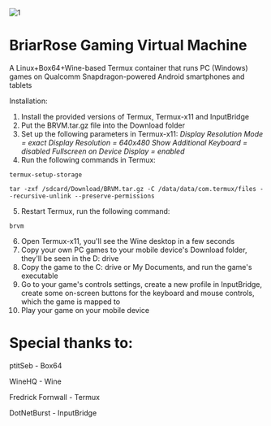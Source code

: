 ![1](https://github.com/yuraPIMENOV/BRVM/assets/44730743/99e5da16-9d12-4d04-9473-4d3393e98482)
# BriarRose Gaming Virtual Machine
A Linux+Box64+Wine-based Termux container that runs PC (Windows) games on Qualcomm Snapdragon-powered Android smartphones and tablets

Installation:
1. Install the provided versions of Termux, Termux-x11 and InputBridge
2. Put the BRVM.tar.gz file into the Download folder
3. Set up the following parameters in Termux-x11:
   *Display Resolution Mode = exact*
   *Display Resolution = 640x480*
   *Show Additional Keyboard = disabled*
   *Fullscreen on Device Display = enabled*
4. Run the following commands in Termux:
```
termux-setup-storage
```
```
tar -zxf /sdcard/Download/BRVM.tar.gz -C /data/data/com.termux/files --recursive-unlink --preserve-permissions
```
5. Restart Termux, run the following command:
```
brvm
```
6. Open Termux-x11, you'll see the Wine desktop in a few seconds
7. Copy your own PC games to your mobile device's Download folder, they'll be seen in the D: drive
8. Copy the game to the C: drive or My Documents, and run the game's executable
9. Go to your game's controls settings, create a new profile in InputBridge, create some on-screen buttons for the keyboard and mouse controls, which the game is mapped to
10. Play your game on your mobile device



# Special thanks to:

ptitSeb - Box64

WineHQ - Wine

Fredrick Fornwall - Termux

DotNetBurst - InputBridge
